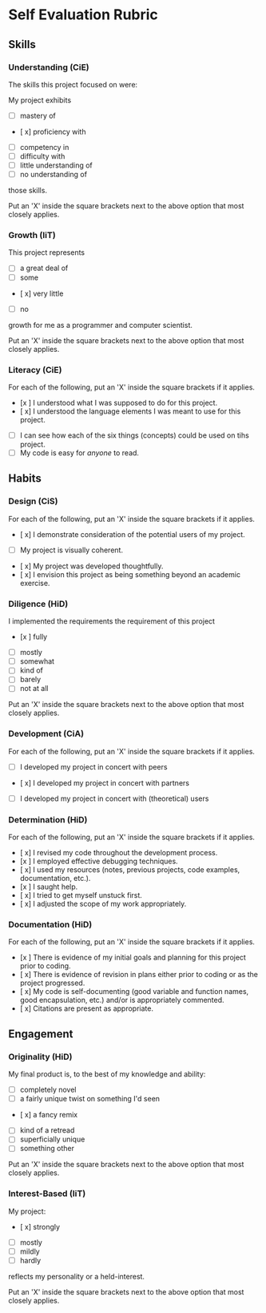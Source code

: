 Self Evaluation Rubric
======================

## Skills

### Understanding (CiE) 

The skills this project focused on were: 

My project exhibits

- [ ] mastery of
- [ x] proficiency with
- [ ] competency in
- [ ] difficulty with
- [ ] little understanding of
- [ ] no understanding of

those skills. 

Put an 'X' inside the square brackets next to the above option that most closely applies.

### Growth (IiT)

This project represents

- [ ] a great deal of
- [ ] some
- [ x] very little
- [ ] no

growth for me as a programmer and computer scientist. 

Put an 'X' inside the square brackets next to the above option that most closely applies.

### Literacy (CiE)

For each of the following, put an 'X' inside the square brackets if it applies.

- [x ] I understood what I was supposed to do for this project.
- [ x] I understood the language elements I was meant to use for this project. 
- [ ] I can see how each of the six things (concepts) could be used on tihs project.  
- [ ] My code is easy for *anyone* to read. 

## Habits

### Design (CiS)

For each of the following, put an 'X' inside the square brackets if it applies.

- [ x] I demonstrate consideration of the potential users of my project. 
- [ ] My project is visually coherent.
- [ x] My project was developed thoughtfully.
- [ x] I envision this project as being something beyond an academic exercise. 

### Diligence (HiD)

I implemented the requirements the requirement of this project 
- [x ] fully
- [ ] mostly
- [ ] somewhat
- [ ] kind of
- [ ] barely
- [ ] not at all

Put an 'X' inside the square brackets next to the above option that most closely applies.

### Development (CiA)

For each of the following, put an 'X' inside the square brackets if it applies. 
- [ ] I developed my project in concert with peers
- [ x] I developed my project in concert with partners
- [ ] I developed my project in concert with (theoretical) users

### Determination (HiD)

For each of the following, put an 'X' inside the square brackets if it applies.
- [ x] I revised my code throughout the development process. 
- [x ] I employed effective debugging techniques. 
- [ x] I used my resources (notes, previous projects, code examples, documentation, etc.). 
- [x ] I saught help. 
- [ x] I tried to get myself unstuck first.
- [ x] I adjusted the scope of my work appropriately.  

### Documentation (HiD)

For each of the following, put an 'X' inside the square brackets if it applies.
- [x ] There is evidence of my initial goals and planning for this project prior to coding. 
- [ x] There is evidence of revision in plans either prior to coding or as the project progressed.
- [ x] My code is self-documenting (good variable and function names, good encapsulation, etc.) and/or is appropriately commented.
- [ x] Citations are present as appropriate. 

## Engagement

### Originality (HiD)

My final product is, to the best of my knowledge and ability:
- [ ] completely novel
- [ ] a fairly unique twist on something I'd seen
- [ x] a fancy remix
- [ ] kind of a retread
- [ ] superficially unique
- [ ] something other 

Put an 'X' inside the square brackets next to the above option that most closely applies.

### Interest-Based (IiT)

My project: 
- [ x] strongly
- [ ] mostly
- [ ] mildly
- [ ] hardly

reflects my personality or a held-interest. 

Put an 'X' inside the square brackets next to the above option that most closely applies.